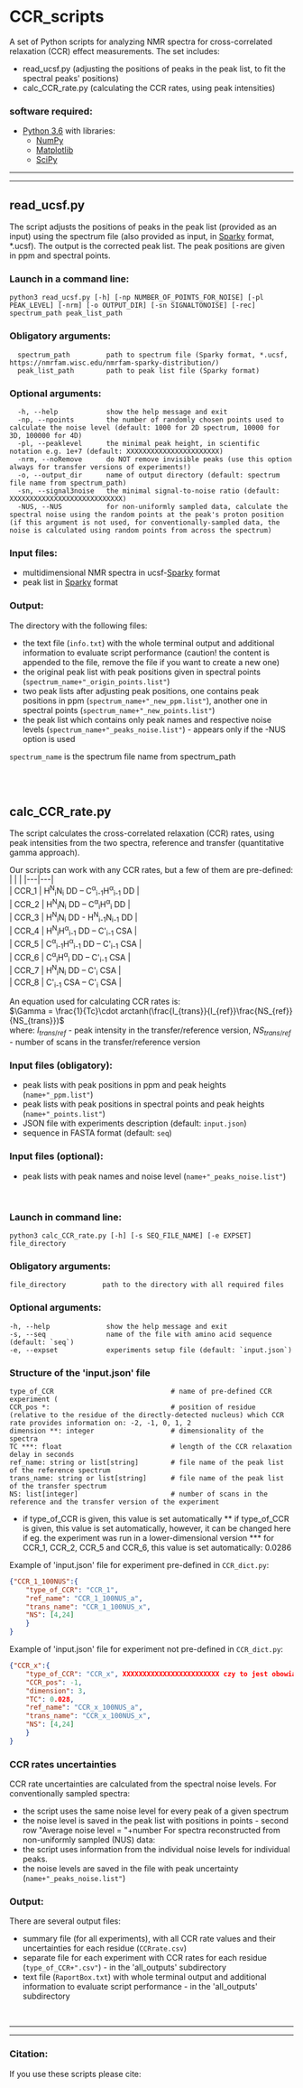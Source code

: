 # CCR_scripts   
A set of Python scripts for analyzing NMR spectra  for cross-correlated relaxation (CCR) effect measurements. The set includes:
  - read_ucsf.py (adjusting the positions of peaks in the peak list, to fit the spectral peaks' positions)
  - calc_CCR_rate.py (calculating the CCR rates, using peak intensities)


### software required:
  - [Python 3.6](https://www.python.org/) with libraries:
    - [NumPy](https://www.numpy.org/) 
    - [Matplotlib](https://matplotlib.org/)
    - [SciPy](https://www.scipy.org/)



--- 
---  


## read_ucsf.py    
The script adjusts the positions of peaks in the peak list (provided as an input) using the spectrum file (also provided as input, in [Sparky](https://nmrfam.wisc.edu/nmrfam-sparky-distribution/) format, *.ucsf). The output is the corrected peak list. The peak positions are given in ppm and spectral points.

### Launch in a command line:  
```
python3 read_ucsf.py [-h] [-np NUMBER_OF_POINTS_FOR_NOISE] [-pl PEAK_LEVEL] [-nrm] [-o OUTPUT_DIR] [-sn SIGNALTONOISE] [-rec] spectrum_path peak_list_path
```

### Obligatory arguments:        
```
  spectrum_path         path to spectrum file (Sparky format, *.ucsf, https://nmrfam.wisc.edu/nmrfam-sparky-distribution/)
  peak_list_path        path to peak list file (Sparky format)
```

### Optional arguments:      
```
  -h, --help            show the help message and exit
  -np, --npoints        the number of randomly chosen points used to calculate the noise level (default: 1000 for 2D spectrum, 10000 for 3D, 100000 for 4D)
  -pl, --peaklevel      the minimal peak height, in scientific notation e.g. 1e+7 (default: XXXXXXXXXXXXXXXXXXXXXXX)
  -nrm, --noRemove      do NOT remove invisible peaks (use this option always for transfer versions of experiments!)
  -o, --output_dir      name of output directory (default: spectrum file name from spectrum_path)
  -sn, --signal3noise   the minimal signal-to-noise ratio (default: XXXXXXXXXXXXXXXXXXXXXXXXXXXX)
  -NUS, --NUS           for non-uniformly sampled data, calculate the spectral noise using the random points at the peak's proton position (if this argument is not used, for conventionally-sampled data, the noise is calculated using random points from across the spectrum)
```
### Input files:
  - multidimensional NMR spectra in ucsf-[Sparky](https://nmrfam.wisc.edu/nmrfam-sparky-distribution/) format
  - peak list in [Sparky](https://nmrfam.wisc.edu/nmrfam-sparky-distribution/) format  

### Output:
The directory with the following files:
- the text file (`info.txt`) with the whole terminal output and additional information to evaluate script performance (caution! the content is appended to the file, remove the file if you want to create a new one)
- the original peak list with peak positions given in spectral points (`spectrum_name+"_origin_points.list"`)
- two peak lists after adjusting peak positions, one contains peak positions in ppm (`spectrum_name+"_new_ppm.list"`), another one in spectral points (`spectrum_name+"_new_points.list"`)
- the peak list which contains only peak names and respective noise levels (`spectrum_name+"_peaks_noise.list"`) - appears only if the -NUS option is used

`spectrum_name` is the spectrum file name from spectrum_path


<br><br>

## calc_CCR_rate.py

The script calculates the cross-correlated relaxation (CCR) rates, using peak intensities from the two spectra, reference and transfer (quantitative gamma approach). 
   
Our scripts can work with any CCR rates, but a few of them are pre-defined:
|   |   |
|---|---|     
| CCR_1 | H<sup>N</sup><sub>i</sub>N<sub>i</sub> DD – C<sup>α</sup><sub>i-1</sub>H<sup>α</sup><sub>i-1</sub> DD |      
| CCR_2 | H<sup>N</sup><sub>i</sub>N<sub>i</sub> DD – C<sup>α</sup><sub>i</sub>H<sup>α</sup><sub>i</sub> DD |      
| CCR_3 | H<sup>N</sup><sub>i</sub>N<sub>i</sub> DD - H<sup>N</sup><sub>i-1</sub>N<sub>i-1</sub> DD |     
| CCR_4 | H<sup>N</sup><sub>i</sub>H<sup>α</sup><sub>i-1</sub> DD – C'<sub>i-1</sub> CSA |    
| CCR_5 | C<sup>α</sup><sub>i-1</sub>H<sup>α</sup><sub>i-1</sub> DD – C'<sub>i-1</sub> CSA |    
| CCR_6 | C<sup>α</sup><sub>i</sub>H<sup>α</sup><sub>i</sub> DD – C'<sub>i-1</sub> CSA |    
| CCR_7 | H<sup>N</sup><sub>i</sub>N<sub>i</sub> DD – C'<sub>i</sub> CSA |     
| CCR_8 | C'<sub>i-1</sub> CSA –  C'<sub>i</sub> CSA |     


An equation used for calculating CCR rates is:   
$\Gamma = \frac{1}{Tc}\cdot arctanh(\frac{I_{trans}}{I_{ref}}\frac{NS_{ref}}{NS_{trans}})$     
where: $I_{trans/ref}$ - peak intensity in the transfer/reference version, $NS_{trans/ref}$ - number of scans in the transfer/reference version     


### Input files (obligatory):  
- peak lists with peak positions in ppm and peak heights (`name+"_ppm.list"`)
- peak lists with peak positions in spectral points and peak heights (`name+"_points.list"`)
- JSON file with experiments description (default: `input.json`)   
- sequence in FASTA format (default: `seq`)     

### Input files (optional): 
- peak lists with peak names and noise level (`name+"_peaks_noise.list"`)

<br>

### Launch in command line:    
```
python3 calc_CCR_rate.py [-h] [-s SEQ_FILE_NAME] [-e EXPSET] file_directory
```

### Obligatory arguments:       
```
file_directory         path to the directory with all required files
```

### Optional arguments:       
```
-h, --help              show the help message and exit
-s, --seq               name of the file with amino acid sequence (default: `seq`)
-e, --expset            experiments setup file (default: `input.json`)
```



### Structure of the 'input.json' file
```
type_of_CCR                             # name of pre-defined CCR experiment (
CCR_pos *:                              # position of residue (relative to the residue of the directly-detected nucleus) which CCR rate provides information on: -2, -1, 0, 1, 2
dimension **: integer                   # dimensionality of the spectra 
TC ***: float                           # length of the CCR relaxation delay in seconds 
ref_name: string or list[string]        # file name of the peak list of the reference spectrum 
trans_name: string or list[string]      # file name of the peak list of the transfer spectrum 
NS: list[integer]                       # number of scans in the reference and the transfer version of the experiment

```
* if type_of_CCR is given, this value is set automatically
** if type_of_CCR is given, this value is set automatically, however, it can be changed here if eg. the experiment was run in a lower-dimensional version
*** for CCR_1, CCR_2, CCR_5 and CCR_6, this value is set automatically: 0.0286
  
Example of 'input.json' file for experiment pre-defined in `CCR_dict.py`:
```json
{"CCR_1_100NUS":{
    "type_of_CCR": "CCR_1",
    "ref_name": "CCR_1_100NUS_a",
    "trans_name": "CCR_1_100NUS_x",
    "NS": [4,24]
    }
}
```

Example of 'input.json' file for experiment not pre-defined in `CCR_dict.py`:
```json
{"CCR_x":{
    "type_of_CCR": "CCR_x", XXXXXXXXXXXXXXXXXXXXXXXX czy to jest obowiązkowy argument???
    "CCR_pos": -1,
    "dimension": 3,
    "TC": 0.028,
    "ref_name": "CCR_x_100NUS_a",
    "trans_name": "CCR_x_100NUS_x",
    "NS": [4,24]
    }
}
```

### CCR rates uncertainties
CCR rate uncertainties are calculated from the spectral noise levels.
For conventionally sampled spectra:
- the script uses the same noise level for every peak of a given spectrum
- the noise level is saved in the peak list with positions in points - second row "Average noise level = "+number
For spectra reconstructed from non-uniformly sampled (NUS) data:
- the script uses information from the individual noise levels for individual peaks. 
- the noise levels are saved in the file with peak uncertainty (`name+"_peaks_noise.list"`)


### Output:
There are several output files:
- summary file (for all experiments), with all CCR rate values and their uncertainties for each residue (`CCRrate.csv`)
- separate file for each experiment with CCR rates for each residue (`type_of_CCR+".csv"`) - in the 'all_outputs' subdirectory
- text file (`RaportBox.txt`) with whole terminal output and additional information to evaluate script performance - in the 'all_outputs' subdirectory

<br>

---  
---

### Citation:  
If you use these scripts please cite:





